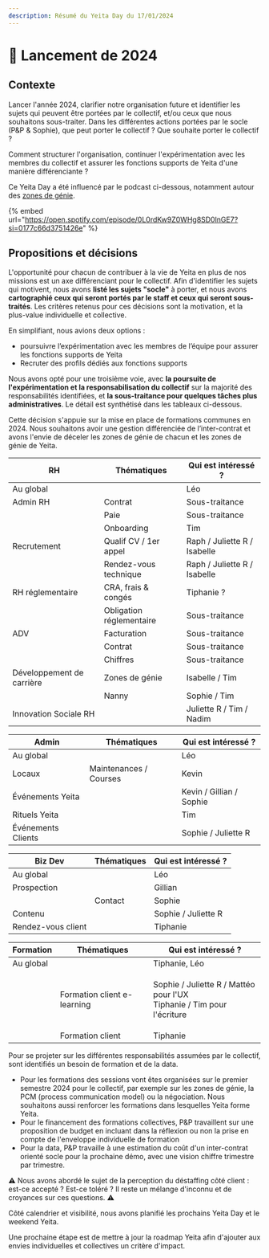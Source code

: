 ```yaml
---
description: Résumé du Yeita Day du 17/01/2024
---
```


# 👑 Lancement de 2024

## Contexte

Lancer l'année 2024, clarifier notre organisation future et identifier les sujets qui peuvent être portées par le collectif, et/ou ceux que nous souhaitons sous-traiter. Dans les différentes actions portées par le socle (P\&P & Sophie), que peut porter le collectif ? Que souhaite porter le collectif ?&#x20;

Comment structurer l'organisation, continuer l'expérimentation avec les membres du collectif et assurer les fonctions supports de Yeita d'une manière différenciante ?&#x20;

Ce Yeita Day a été influencé par le podcast ci-dessous, notamment autour des [zones de génie](https://open.spotify.com/episode/0L0rdKw9Z0WHg8SD0lnGE7?si=nSb8StJFSay\_JTQfPg2ZaA\&t=2580).&#x20;

{% embed url="https://open.spotify.com/episode/0L0rdKw9Z0WHg8SD0lnGE7?si=0177c66d3751426e" %}

## Propositions et décisions

L'opportunité pour chacun de contribuer à la vie de Yeita en plus de nos missions est un axe différenciant pour le collectif. Afin d'identifier les sujets qui motivent, nous avons **listé les sujets "socle"** à porter, et nous avons **cartographié ceux qui seront portés par le staff et ceux qui seront sous-traités**. Les critères retenus pour ces décisions sont la motivation, et la plus-value individuelle et collective.&#x20;

En simplifiant, nous avions deux options :

* poursuivre l’expérimentation avec les membres de l’équipe pour assurer les fonctions supports de Yeita
* Recruter des profils dédiés aux fonctions supports&#x20;

Nous avons opté pour une troisième voie, avec **la poursuite de l'expérimentation et la responsabilisation du collectif** sur la majorité des responsabilités identifiées, et **la sous-traitance pour quelques tâches plus administratives**. Le détail est synthétisé dans les tableaux ci-dessous.&#x20;

Cette décision s'appuie sur la mise en place de formations communes en 2024. Nous souhaitons avoir une gestion différenciée de l’inter-contrat et avons l'envie de déceler les zones de génie de chacun et les zones de génie de Yeita.&#x20;

| RH                        | Thématiques              | Qui est intéressé ?          |
| ------------------------- | ------------------------ | ---------------------------- |
| Au global                 |                          | Léo                          |
| Admin RH                  | Contrat                  | Sous-traitance               |
|                           | Paie                     | Sous-traitance               |
|                           | Onboarding               | Tim                          |
| Recrutement               | Qualif CV / 1er appel    | Raph / Juliette R / Isabelle |
|                           | Rendez-vous technique    | Raph / Juliette R / Isabelle |
| RH réglementaire          | CRA, frais & congés      | Tiphanie ?                   |
|                           | Obligation réglementaire | Sous-traitance               |
| ADV                       | Facturation              | Sous-traitance               |
|                           | Contrat                  | Sous-traitance               |
|                           | Chiffres                 | Sous-traitance               |
| Développement de carrière | Zones de génie           | Isabelle / Tim               |
|                           | Nanny                    | Sophie / Tim                 |
| Innovation Sociale RH     |                          | Juliette R / Tim / Nadim     |

| Admin              | Thématiques            | Qui est intéressé ?       |
| ------------------ | ---------------------- | ------------------------- |
| Au global          |                        | Léo                       |
| Locaux             | Maintenances / Courses | Kevin                     |
| Événements Yeita   |                        | Kevin / Gillian / Sophie  |
| Rituels Yeita      |                        | Tim                       |
| Événements Clients |                        | Sophie / Juliette R       |

| Biz Dev            | Thématiques | Qui est intéressé ? |
| ------------------ | ----------- | ------------------- |
| Au global          |             | Léo                 |
| Prospection        |             | Gillian             |
|                    | Contact     | Sophie              |
| Contenu            |             | Sophie / Juliette R |
| Rendez-vous client |             | Tiphanie            |

| Formation | Thématiques                 | Qui est intéressé ?                                                              |
| --------- | --------------------------- | -------------------------------------------------------------------------------- |
| Au global |                             | Tiphanie, Léo                                                                    |
|           | Formation client e-learning | <p>Sophie / Juliette R / Mattéo pour l'UX<br>Tiphanie / Tim pour l'écriture </p> |
|           | Formation client            | Tiphanie                                                                         |

Pour se projeter sur les différentes responsabilités assumées par le collectif, sont identifiés un besoin de formation et de la data.&#x20;

* Pour les formations des sessions vont êtes organisées sur le premier semestre 2024 pour le collectif, par exemple sur les zones de génie, la PCM (process communication model) ou la négociation. Nous souhaitons aussi renforcer les formations dans lesquelles Yeita forme Yeita.&#x20;
* Pour le financement des formations collectives, P\&P travaillent sur une proposition de budget en incluant dans la réflexion ou non la prise en compte de l'enveloppe individuelle de formation
* Pour la data, P\&P travaille à une estimation du coût d'un inter-contrat orienté socle pour la prochaine démo, avec une vision chiffre trimestre par trimestre.

:warning: Nous avons abordé le sujet de la perception du déstaffing côté client : est-ce accepté ? Est-ce toléré ? Il reste un mélange d'inconnu et de croyances sur ces questions. :warning:

Côté calendrier et visibilité, nous avons planifié les prochains Yeita Day et le weekend Yeita.&#x20;

Une prochaine étape est de mettre à jour la roadmap Yeita afin d'ajouter aux envies individuelles et collectives un critère d'impact.&#x20;

